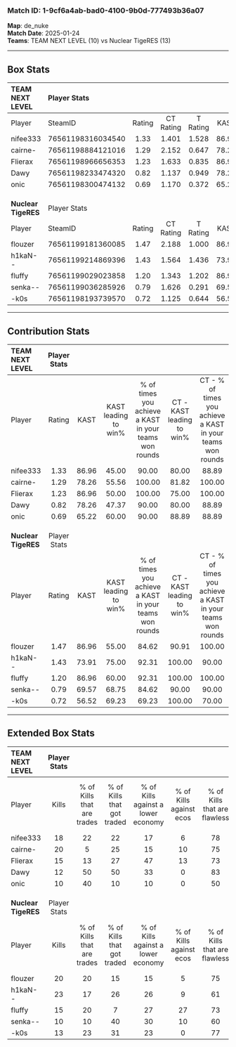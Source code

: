 ### Match ID: 1-9cf6a4ab-bad0-4100-9b0d-777493b36a07  
**Map**: de_nuke  
**Match Date**: 2025-01-24  
**Teams**: TEAM NEXT LEVEL (10) vs Nuclear TigeRES (13)  

---  

## Box Stats  

| **TEAM NEXT LEVEL** | Player Stats      |        |           |          |       |      |       |         |        |      |     |
| :- | :- | :-: | :-: | :-: | :-: | :-: | :-: | :-: | :-: | :-: | :-: |
| Player              | SteamID           | Rating | CT Rating | T Rating | KAST  | ADR  | Kills | Assists | Deaths | K/D  | HS% |
| nifee333            | 76561198316034540 |  1.33  |   1.401   |  1.528   | 86.96 | 93.1 |  18   |    6    |   16   | 1.13 | 61  |
| cairne-             | 76561198884121016 |  1.29  |   2.152   |  0.647   | 78.26 | 90.0 |  20   |    3    |   17   | 1.18 | 45  |
| Flierax             | 76561198966656353 |  1.23  |   1.633   |  0.835   | 86.96 | 75.7 |  15   |    6    |   13   | 1.15 | 26  |
| Dawy                | 76561198233474320 |  0.82  |   1.137   |  0.949   | 78.26 | 63.9 |  12   |    4    |   21   | 0.57 | 66  |
| onic                | 76561198300474132 |  0.69  |   1.170   |  0.372   | 65.22 | 43.8 |  10   |    8    |   17   | 0.59 | 50  |
|                     |                   |        |           |          |       |      |       |         |        |      |     |
|                     |                   |        |           |          |       |      |       |         |        |      |     |
|                     |                   |        |           |          |       |      |       |         |        |      |     |
| **Nuclear TigeRES** | Player Stats      |        |           |          |       |      |       |         |        |      |     |
| Player              | SteamID           | Rating | CT Rating | T Rating | KAST  | ADR  | Kills | Assists | Deaths | K/D  | HS% |
| flouzer             | 76561199181360085 |  1.47  |   2.188   |  1.000   | 86.96 | 83.8 |  20   |    3    |   11   | 1.82 | 50  |
| h1kaN--             | 76561199214869396 |  1.43  |   1.564   |  1.436   | 73.91 | 98.2 |  23   |    6    |   16   | 1.44 | 65  |
| fluffy              | 76561199029023858 |  1.20  |   1.343   |  1.202   | 86.96 | 63.0 |  15   |    9    |   13   | 1.15 | 40  |
| senka--             | 76561199036285926 |  0.79  |   1.626   |  0.291   | 69.57 | 69.3 |  10   |    9    |   18   | 0.56 | 30  |
| -k0s                | 76561198193739570 |  0.72  |   1.125   |  0.644   | 56.52 | 67.4 |  13   |    1    |   20   | 0.65 | 69  |
---  

## Contribution Stats  

| **TEAM NEXT LEVEL** | Player Stats |       |                      |                                                        |                           |                                                             |                          |                                                            |
| :- | :-: | :-: | :-: | :-: | :-: | :-: | :-: | :-: |
| Player              |    Rating    | KAST  | KAST leading to win% | % of times you achieve a KAST in your teams won rounds | CT - KAST leading to win% | CT - % of times you achieve a KAST in your teams won rounds | T - KAST leading to win% | T - % of times you achieve a KAST in your teams won rounds |
| nifee333            |     1.33     | 86.96 |        45.00         |                         90.00                          |           80.00           |                            88.89                            |          10.00           |                           100.00                           |
| cairne-             |     1.29     | 78.26 |        55.56         |                         100.00                         |           81.82           |                           100.00                            |          14.29           |                           100.00                           |
| Flierax             |     1.23     | 86.96 |        50.00         |                         100.00                         |           75.00           |                           100.00                            |          12.50           |                           100.00                           |
| Dawy                |     0.82     | 78.26 |        47.37         |                         90.00                          |           80.00           |                            88.89                            |          11.11           |                           100.00                           |
| onic                |     0.69     | 65.22 |        60.00         |                         90.00                          |           88.89           |                            88.89                            |          16.67           |                           100.00                           |
|                     |              |       |                      |                                                        |                           |                                                             |                          |                                                            |
|                     |              |       |                      |                                                        |                           |                                                             |                          |                                                            |
|                     |              |       |                      |                                                        |                           |                                                             |                          |                                                            |
| **Nuclear TigeRES** | Player Stats |       |                      |                                                        |                           |                                                             |                          |                                                            |
| Player              |    Rating    | KAST  | KAST leading to win% | % of times you achieve a KAST in your teams won rounds | CT - KAST leading to win% | CT - % of times you achieve a KAST in your teams won rounds | T - KAST leading to win% | T - % of times you achieve a KAST in your teams won rounds |
| flouzer             |     1.47     | 86.96 |        55.00         |                         84.62                          |           90.91           |                           100.00                            |          11.11           |                           33.33                            |
| h1kaN--             |     1.43     | 73.91 |        75.00         |                         92.31                          |          100.00           |                            90.00                            |          42.86           |                           100.00                           |
| fluffy              |     1.20     | 86.96 |        60.00         |                         92.31                          |          100.00           |                           100.00                            |          20.00           |                           66.67                            |
| senka--             |     0.79     | 69.57 |        68.75         |                         84.62                          |           90.00           |                            90.00                            |          33.33           |                           66.67                            |
| -k0s                |     0.72     | 56.52 |        69.23         |                         69.23                          |          100.00           |                            70.00                            |          33.33           |                           66.67                            |
---  

## Extended Box Stats  

| **TEAM NEXT LEVEL** | Player Stats |                            |                            |                                    |                         |                              |                                 |        |                             |                                     |                          |                               |                            |
| :- | :-: | :-: | :-: | :-: | :-: | :-: | :-: | :-: | :-: | :-: | :-: | :-: | :-: |
| Player              |    Kills     | % of Kills that are trades | % of Kills that got traded | % of Kills against a lower economy | % of Kills against ecos | % of Kills that are flawless | % of Kills that are close duels | Deaths | % of Deaths that get traded | % of Deaths against a lower economy | % of Deaths against ecos | % of Deaths that are flawless | % of Deaths that are close |
| nifee333            |      18      |             22             |             22             |                 17                 |            6            |              78              |               11                |   16   |             13              |                 19                  |            6             |              63               |             6              |
| cairne-             |      20      |             5              |             25             |                 15                 |           10            |              75              |                0                |   17   |             35              |                 29                  |            6             |              82               |             0              |
| Flierax             |      15      |             13             |             27             |                 47                 |           13            |              73              |               13                |   13   |              8              |                  8                  |            0             |              54               |             0              |
| Dawy                |      12      |             50             |             50             |                 33                 |            0            |              83              |                8                |   21   |             24              |                 19                  |            5             |              71               |             10             |
| onic                |      10      |             40             |             10             |                 10                 |            0            |              50              |               10                |   17   |             24              |                 24                  |            6             |              65               |             6              |
|                     |              |                            |                            |                                    |                         |                              |                                 |        |                             |                                     |                          |                               |                            |
|                     |              |                            |                            |                                    |                         |                              |                                 |        |                             |                                     |                          |                               |                            |
|                     |              |                            |                            |                                    |                         |                              |                                 |        |                             |                                     |                          |                               |                            |
| **Nuclear TigeRES** | Player Stats |                            |                            |                                    |                         |                              |                                 |        |                             |                                     |                          |                               |                            |
| Player              |    Kills     | % of Kills that are trades | % of Kills that got traded | % of Kills against a lower economy | % of Kills against ecos | % of Kills that are flawless | % of Kills that are close duels | Deaths | % of Deaths that get traded | % of Deaths against a lower economy | % of Deaths against ecos | % of Deaths that are flawless | % of Deaths that are close |
| flouzer             |      20      |             20             |             15             |                 15                 |            5            |              75              |                5                |   11   |             36              |                 27                  |            9             |              82               |             0              |
| h1kaN--             |      23      |             17             |             26             |                 26                 |            9            |              61              |                4                |   16   |             25              |                 25                  |            6             |              69               |             6              |
| fluffy              |      15      |             20             |             7              |                 27                 |           27            |              73              |                0                |   13   |             23              |                 23                  |            8             |              85               |             8              |
| senka--             |      10      |             10             |             40             |                 30                 |           10            |              60              |               10                |   18   |             33              |                 22                  |            11            |              61               |             6              |
| -k0s                |      13      |             23             |             31             |                 23                 |            0            |              77              |                0                |   20   |             15              |                 20                  |            5             |              60               |             10             |
